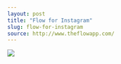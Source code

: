 ```yaml
---
layout: post
title: "Flow for Instagram"
slug: flow-for-instagram
source: http://www.theflowapp.com/
---
```


<img src="{{ site.url }}/assets/img/screenshots/flow-for-instagram.jpg">
